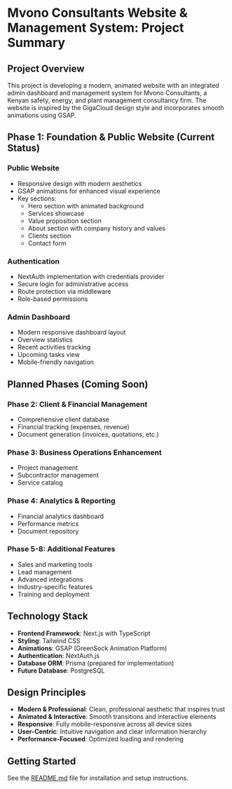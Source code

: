 # Mvono Consultants Website & Management System: Project Summary

## Project Overview

This project is developing a modern, animated website with an integrated admin dashboard and management system for Mvono Consultants, a Kenyan safety, energy, and plant management consultancy firm. The website is inspired by the GigaCloud design style and incorporates smooth animations using GSAP.

## Phase 1: Foundation & Public Website (Current Status)

### Public Website
- Responsive design with modern aesthetics
- GSAP animations for enhanced visual experience
- Key sections:
  - Hero section with animated background
  - Services showcase
  - Value proposition section
  - About section with company history and values
  - Clients section
  - Contact form

### Authentication
- NextAuth implementation with credentials provider
- Secure login for administrative access
- Route protection via middleware
- Role-based permissions

### Admin Dashboard
- Modern responsive dashboard layout
- Overview statistics
- Recent activities tracking
- Upcoming tasks view
- Mobile-friendly navigation

## Planned Phases (Coming Soon)

### Phase 2: Client & Financial Management
- Comprehensive client database
- Financial tracking (expenses, revenue)
- Document generation (invoices, quotations, etc.)

### Phase 3: Business Operations Enhancement
- Project management
- Subcontractor management
- Service catalog

### Phase 4: Analytics & Reporting
- Financial analytics dashboard
- Performance metrics
- Document repository

### Phase 5-8: Additional Features
- Sales and marketing tools
- Lead management
- Advanced integrations
- Industry-specific features
- Training and deployment

## Technology Stack

- **Frontend Framework**: Next.js with TypeScript
- **Styling**: Tailwind CSS
- **Animations**: GSAP (GreenSock Animation Platform)
- **Authentication**: NextAuth.js 
- **Database ORM**: Prisma (prepared for implementation)
- **Future Database**: PostgreSQL

## Design Principles

- **Modern & Professional**: Clean, professional aesthetic that inspires trust
- **Animated & Interactive**: Smooth transitions and interactive elements
- **Responsive**: Fully mobile-responsive across all device sizes
- **User-Centric**: Intuitive navigation and clear information hierarchy
- **Performance-Focused**: Optimized loading and rendering

## Getting Started

See the [README.md](./README.md) file for installation and setup instructions.
